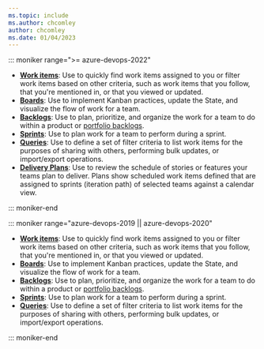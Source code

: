 ```yaml
---
ms.topic: include
ms.author: chcomley
author: chcomley 
ms.date: 01/04/2023
---
```



::: moniker range=">= azure-devops-2022"

- [**Work items**](../work-items/view-add-work-items.md): Use to quickly find work items assigned to you or filter work items based on other criteria, such as work items that you follow, that you're mentioned in, or that you viewed or updated.
- [**Boards**](../boards/kanban-quickstart.md): Use to implement Kanban practices, update the State, and visualize the flow of work for a team. 
- [**Backlogs**](../backlogs/create-your-backlog.md): Use to plan, prioritize, and organize the work for a team to do within a product or [portfolio backlogs](../backlogs/organize-backlog.md).  
- [**Sprints**](../sprints/assign-work-sprint.md): Use to plan work for a team to perform during a sprint. 
- [**Queries**](../queries/view-run-query.md): Use to define a set of filter criteria to list work items for the purposes of sharing with others, performing bulk updates, or import/export operations. 
- [**Delivery Plans**](../plans/review-team-plans.md): Use to review the schedule of stories or features your teams plan to deliver. Plans show scheduled work items defined that are assigned to sprints (iteration path) of selected teams against a calendar view.  

::: moniker-end


::: moniker range="azure-devops-2019 || azure-devops-2020"

- [**Work items**](../work-items/view-add-work-items.md): Use to quickly find work items assigned to you or filter work items based on other criteria, such as work items that you follow, that you're mentioned in, or that you viewed or updated.
- [**Boards**](../boards/kanban-quickstart.md): Use to implement Kanban practices, update the State, and visualize the flow of work for a team. 
- [**Backlogs**](../backlogs/create-your-backlog.md): Use to plan, prioritize, and organize the work for a team to do within a product or [portfolio backlogs](../backlogs/organize-backlog.md).  
- [**Sprints**](../sprints/assign-work-sprint.md): Use to plan work for a team to perform during a sprint. 
- [**Queries**](../queries/view-run-query.md): Use to define a set of filter criteria to list work items for the purposes of sharing with others, performing bulk updates, or import/export operations. 

::: moniker-end



 